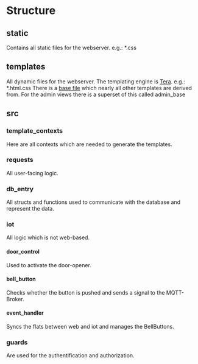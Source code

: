 # Structure

## static

Contains all static files for the webserver.
e.g.: \*.css

## templates

All dynamic files for the webserver. The templating engine is [Tera](https://tera.netlify.app).
e.g.: \*.html.css
There is a [base file](./templates/base.html.tera) which nearly all other templates are derived from. For the admin views there is a superset of this called admin_base

## src

### template_contexts

Here are all contexts which are needed to generate the templates.

### requests

All user-facing logic.

### db_entry

All structs and functions used to communicate with the database and represent the data.

### iot

All logic which is not web-based.

#### door_control

Used to activate the door-opener.

#### bell_button

Checks whether the button is pushed and sends a signal to the MQTT-Broker.

#### event_handler

Syncs the flats between web and iot and manages the BellButtons.

### guards

Are used for the authentification and authorization.
